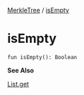 [MerkleTree](index.md) / [isEmpty](.)

# isEmpty

`fun isEmpty(): Boolean`

**See Also**

[List.get](#)

